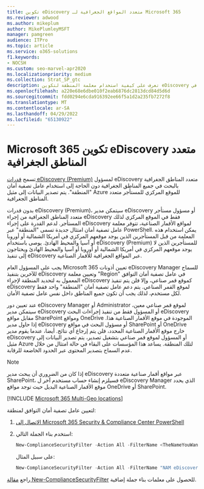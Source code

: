 ```yaml
---
title: تكوين eDiscovery متعدد المواقع الجغرافية لـ Microsoft 365
ms.reviewer: adwood
ms.author: mikeplum
author: MikePlumleyMSFT
manager: pamgreen
audience: ITPro
ms.topic: article
ms.service: o365-solutions
f1.keywords:
- NOCSH
ms.custom: seo-marvel-apr2020
ms.localizationpriority: medium
ms.collection: Strat_SP_gtc
description: تعرف على كيفية استخدام معلمة المنطقة لتكوين eDiscovery للاستخدام في مواقع الأقمار الصناعية في Microsoft 365 Multi-Geo.
ms.openlocfilehash: a220e68e6dbe010f2eab6876dc2813dcd84d5d6d
ms.sourcegitcommit: fdd0294e6cda916392ee66f5a1d2a235fb7272f8
ms.translationtype: MT
ms.contentlocale: ar-SA
ms.lasthandoff: 04/29/2022
ms.locfileid: "65130922"
---
```

# <a name="microsoft-365-multi-geo-ediscovery-configuration"></a>Microsoft 365 تكوين eDiscovery متعدد المناطق الجغرافية

تسمح [قدرات eDiscovery (Premium)](../compliance/overview-ediscovery-20.md) لمسؤول eDiscovery متعدد المناطق الجغرافية بالبحث في جميع المناطق الجغرافية دون الحاجة إلى استخدام عامل تصفية أمان "المنطقة". يتم تصدير البيانات إلى مثيل Azure للموقع المركزي للمستأجر متعدد المناطق الجغرافية.

بدون قدرات eDiscovery (Premium)، سيتمكن مدير eDiscovery أو مسؤول مستأجر متعدد المناطق الجغرافية من إجراء eDiscovery فقط في الموقع المركزي لذلك المستأجر. لدعم القدرة على إجراء eDiscovery لمواقع الأقمار الصناعية، تتوفر معلمة عامل تصفية أمان امتثال جديدة تسمى "المنطقة" عبر PowerShell. يمكن استخدام هذه المعلمة من قبل المستأجرين الذين يوجد موقعهم المركزي في أمريكا الشمالية أو أوروبا أو آسيا والمحيط الهادئ. يوصى باستخدام eDiscovery (Premium) للمستأجرين الذين لا يوجد موقعهم المركزي في أمريكا الشمالية أو أوروبا أو آسيا والمحيط الهادئ ويحتاجون إلى تنفيذ eDiscovery عبر المواقع الجغرافية للأقمار الصناعية.

يجب على المسؤول العام Microsoft 365 تعيين أذونات eDiscovery Manager للسماح للآخرين بتنفيذ eDiscovery وتعيين معلمة "Region" في عامل تصفية أمان التوافق المعمول به لتحديد المنطقة لإجراء eDiscovery كموقع قمر صناعي، وإلا فلن يتم تنفيذ eDiscovery لموقع القمر الصناعي. يتم دعم عامل تصفية أمان "المنطقة" واحد فقط لكل مستخدم، لذلك يجب أن تكون جميع المناطق داخل نفس عامل تصفية الأمان.

عند تعيين دور eDiscovery Manager أو Administrator لموقع قمر صناعي معين، سيتمكن مدير eDiscovery أو المسؤول فقط من تنفيذ إجراءات البحث eDiscovery مقابل مواقع SharePoint ومواقع OneDrive الموجودة في موقع الأقمار الصناعية هذا. إذا حاول مدير eDiscovery أو مسؤول البحث في مواقع SharePoint أو OneDrive خارج موقع الأقمار الصناعية المحدد، فلن يتم إرجاع أي نتائج. أيضا، عندما يقوم مدير eDiscovery أو المسؤول لموقع قمر صناعي بتشغيل تصدير، يتم تصدير البيانات إلى مثيل Azure لتلك المنطقة. يساعد هذا المؤسسات على البقاء في حالة امتثال من خلال عدم السماح بتصدير المحتوى عبر الحدود الخاضعة للرقابة.

> [!NOTE]
> إذا كان من الضروري أن يبحث مدير eDiscovery عبر مواقع أقمار صناعية متعددة SharePoint، فسيلزم إنشاء حساب مستخدم آخر ل eDiscovery Manager الذي يحدد موقع الأقمار الصناعية البديل حيث توجد مواقع OneDrive أو SharePoint.

[!INCLUDE [Microsoft 365 Multi-Geo locations](../includes/microsoft-365-multi-geo-locations.md)]

لتعيين عامل تصفية أمان التوافق لمنطقة:

1. [الاتصال إلى Microsoft 365 Security & Compliance Center PowerShell](/powershell/exchange/connect-to-scc-powershell)

2. استخدم بناء الجملة التالي:

   ```powershell
   New-ComplianceSecurityFilter -Action All -FilterName <TheNameYouWantToAssign> -Region <RegionValue> -Users <UserPrincipalName>
   ```

   على سبيل المثال:

   ```powershell
   New-ComplianceSecurityFilter -Action All -FilterName "NAM eDiscovery Managers" -Region NAM -Users adwood@contoso.onmicrosoft.com
   ```

راجع [مقالة New-ComplianceSecurityFilter](/powershell/module/exchange/new-compliancesecurityfilter) للحصول على معلمات بناء جملة إضافية.
